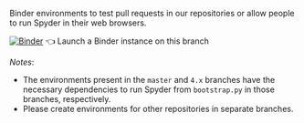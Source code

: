 Binder environments to test pull requests in our repositories or allow people to run Spyder in their web browsers.

[![Binder](https://mybinder.org/badge_logo.svg)](https://mybinder.org/v2/gh/spyder-ide/binder-environments/master?urlpath=git-pull%3Frepo%3Dhttps%253A%252F%252Fgithub.com%252Fspyder-ide%252Fspyder%26urlpath%3Ddesktop%252F%26branch%3Dmaster%26depth%3D500) :point_left: Launch a Binder instance on this branch

*Notes*:
* The environments present in the `master` and `4.x` branches have the necessary
  dependencies to run Spyder from `bootstrap.py` in those branches, respectively.
* Please create environments for other repositories in separate branches.
